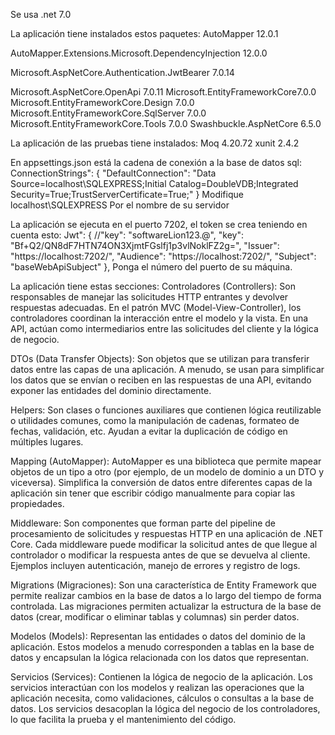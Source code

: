 Se usa .net 7.0

La aplicación tiene instalados estos paquetes:
AutoMapper 12.0.1  

AutoMapper.Extensions.Microsoft.DependencyInjection 12.0.0  

Microsoft.AspNetCore.Authentication.JwtBearer 7.0.14  

Microsoft.AspNetCore.OpenApi 7.0.11
Microsoft.EntityFrameworkCore7.0.0
Microsoft.EntityFrameworkCore.Design 7.0.0
Microsoft.EntityFrameworkCore.SqlServer 7.0.0
Microsoft.EntityFrameworkCore.Tools 7.0.0
Swashbuckle.AspNetCore 6.5.0

La aplicación de las pruebas tiene instalados:
Moq 4.20.72
xunit 2.4.2

En appsettings.json está la cadena de conexión a la base de datos sql:
ConnectionStrings": {
    "DefaultConnection": "Data Source=localhost\\SQLEXPRESS;Initial Catalog=DoubleVDB;Integrated Security=True;TrustServerCertificate=True;"
  }
Modifique
localhost\\SQLEXPRESS
Por el nombre de su servidor

La aplicación se ejecuta en el puerto 7202, el token se crea teniendo en cuenta esto:
Jwt": {
    //"key": "softwareLion123.@",
    "key": "Bf+Q2/QN8dF7HTN74ON3XjmtFGslfj1p3vlNoklFZ2g=",
    "Issuer": "https://localhost:7202/",
    "Audience": "https://localhost:7202/",
    "Subject": "baseWebApiSubject"
  },
Ponga el número del puerto de su máquina.

La aplicación tiene estas secciones:
Controladores (Controllers): Son responsables de manejar las solicitudes HTTP entrantes y devolver respuestas adecuadas. En el patrón MVC (Model-View-Controller), los controladores coordinan la interacción entre el modelo y la vista. 
En una API, actúan como intermediarios entre las solicitudes del cliente y la lógica de negocio.

DTOs (Data Transfer Objects): Son objetos que se utilizan para transferir datos entre las capas de una aplicación. A menudo, se usan para simplificar los datos que se envían o reciben en las respuestas de una API, 
evitando exponer las entidades del dominio directamente.

Helpers: Son clases o funciones auxiliares que contienen lógica reutilizable o utilidades comunes, como la manipulación de cadenas, formateo de fechas, validación, etc. Ayudan a evitar la duplicación de código en múltiples lugares.

Mapping (AutoMapper): AutoMapper es una biblioteca que permite mapear objetos de un tipo a otro (por ejemplo, de un modelo de dominio a un DTO y viceversa). Simplifica la conversión de datos entre diferentes capas de la aplicación 
sin tener que escribir código manualmente para copiar las propiedades.

Middleware: Son componentes que forman parte del pipeline de procesamiento de solicitudes y respuestas HTTP en una aplicación de .NET Core. Cada middleware puede modificar la solicitud antes de que llegue al 
controlador o modificar la respuesta antes de que se devuelva al cliente. Ejemplos incluyen autenticación, manejo de errores y registro de logs.

Migrations (Migraciones): Son una característica de Entity Framework que permite realizar cambios en la base de datos a lo largo del tiempo de forma controlada. Las migraciones permiten actualizar 
la estructura de la base de datos (crear, modificar o eliminar tablas y columnas) sin perder datos.

Modelos (Models): Representan las entidades o datos del dominio de la aplicación. Estos modelos a menudo corresponden a tablas en la base de datos y encapsulan la lógica relacionada con los datos que representan.

Servicios (Services): Contienen la lógica de negocio de la aplicación. Los servicios interactúan con los modelos y realizan las operaciones que la aplicación necesita, como validaciones, cálculos o consultas a la base de datos. 
Los servicios desacoplan la lógica del negocio de los controladores, lo que facilita la prueba y el mantenimiento del código.
